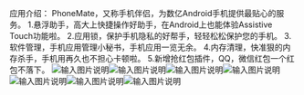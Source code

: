 应用介绍：
PhoneMate，又称手机伴侣，为数亿Android手机提供最贴心的服务。
1.悬浮助手，高大上快捷操作好助手，在Android上也能体验Assistive Touch功能啦。
2.应用锁，保护手机隐私的好帮手，轻轻松松保护您的手机。
3.软件管理，手机应用管理小秘书，手机应用一览无余。
4.内存清理，快准狠的内存杀手，手机用再久也不担心卡顿啦。
5.新增抢红包插件，QQ，微信红包一个红包不落下。
![输入图片说明](http://h.hiphotos.bdimg.com/wisegame/pic/item/5a01213fb80e7bec83e20996282eb9389b506b89.jpg "在这里输入图片标题")![输入图片说明](http://e.hiphotos.bdimg.com/wisegame/pic/item/afbf6c81800a19d8b83f8e7234fa828ba61e468c.jpg "在这里输入图片标题")![![输入图片说明](http://a.hiphotos.bdimg.com/wisegame/pic/item/7ad8bc3eb13533fa8a459859afd3fd1f40345bd1.jpg "在这里输入图片标题")](http://c.hiphotos.bdimg.com/wisegame/pic/item/18ec54e736d12f2e6338a41748c2d5628535688c.jpg "在这里输入图片标题")![![输入图片说明](http://a.hiphotos.bdimg.com/wisegame/pic/item/2836acaf2edda3ccacf2b25706e93901213f92b7.jpg "在这里输入图片标题")](http://a.hiphotos.bdimg.com/wisegame/pic/item/7ad8bc3eb13533fa8a459859afd3fd1f40345bd1.jpg "在这里输入图片标题")![输入图片说明](http://c.hiphotos.bdimg.com/wisegame/pic/item/d0de9c82d158ccbf6e4fbe4d1ed8bc3eb03541d1.jpg "在这里输入图片标题")![输入图片说明](http://a.hiphotos.bdimg.com/wisegame/pic/item/2836acaf2edda3ccacf2b25706e93901213f92b7.jpg "在这里输入图片标题")![输入图片说明](http://git.oschina.net/uploads/images/2016/0310/160012_31690ae7_414444.jpeg "在这里输入图片标题")